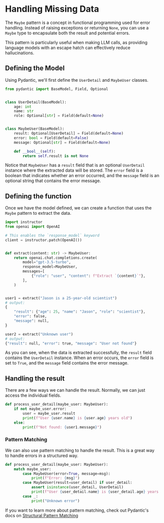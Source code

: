 # Handling Missing Data

The `Maybe` pattern is a concept in functional programming used for error handling. Instead of raising exceptions or returning `None`, you can use a `Maybe` type to encapsulate both the result and potential errors.

This pattern is particularly useful when making LLM calls, as providing language models with an escape hatch can effectively reduce hallucinations.

## Defining the Model

Using Pydantic, we'll first define the `UserDetail` and `MaybeUser` classes.

```python
from pydantic import BaseModel, Field, Optional


class UserDetail(BaseModel):
    age: int
    name: str
    role: Optional[str] = Field(default=None)


class MaybeUser(BaseModel):
    result: Optional[UserDetail] = Field(default=None)
    error: bool = Field(default=False)
    message: Optional[str] = Field(default=None)

    def __bool__(self):
        return self.result is not None
```

Notice that `MaybeUser` has a `result` field that is an optional `UserDetail` instance where the extracted data will be stored. The `error` field is a boolean that indicates whether an error occurred, and the `message` field is an optional string that contains the error message.

## Defining the function

Once we have the model defined, we can create a function that uses the `Maybe` pattern to extract the data.

```python
import instructor
from openai import OpenAI

# This enables the `response_model` keyword
client = instructor.patch(OpenAI())


def extract(content: str) -> MaybeUser:
    return openai.chat.completions.create(
        model="gpt-3.5-turbo",
        response_model=MaybeUser,
        messages=[
            {"role": "user", "content": f"Extract `{content}`"},
        ],
    )


user1 = extract("Jason is a 25-year-old scientist")
# output:
{
    "result": {"age": 25, "name": "Jason", "role": "scientist"},
    "error": false,
    "message": null,
}

user2 = extract("Unknown user")
# output:
{"result": null, "error": true, "message": "User not found"}
```

As you can see, when the data is extracted successfully, the `result` field contains the `UserDetail` instance. When an error occurs, the `error` field is set to `True`, and the `message` field contains the error message.

## Handling the result

There are a few ways we can handle the result. Normally, we can just access the individual fields.

```python
def process_user_detail(maybe_user: MaybeUser):
    if not maybe_user.error:
        user = maybe_user.result
        print(f"User {user.name} is {user.age} years old")
    else:
        print(f"Not found: {user1.message}")
```

### Pattern Matching

We can also use pattern matching to handle the result. This is a great way to handle errors in a structured way.

```python
def process_user_detail(maybe_user: MaybeUser):
    match maybe_user:
        case MaybeUser(error=True, message=msg):
            print(f"Error: {msg}")
        case MaybeUser(result=user_detail) if user_detail:
            assert isinstance(user_detail, UserDetail)
            print(f"User {user_detail.name} is {user_detail.age} years old")
        case _:
            print("Unknown error")
```

If you want to learn more about pattern matching, check out Pydantic's docs on [Structural Pattern Matching](https://docs.pydantic.dev/latest/concepts/models/#structural-pattern-matching)
